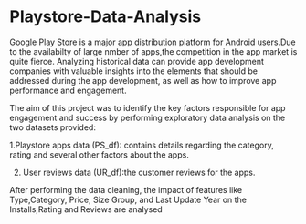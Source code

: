 # Playstore-Data-Analysis
Google Play Store is a major app distribution platform for Android users.Due to the availabilty of large nmber of apps,the competition in the app market is quite fierce.
Analyzing historical data can provide app development companies with valuable insights into the elements that should be addressed during the app development, as well as how to improve app performance and engagement. 

The aim of this project was  to identify the key factors responsible for app engagement and success by performing exploratory data analysis on the two datasets  provided:

1.Playstore apps data (PS_df): contains details regarding the category, rating and several other factors about the apps.

2. User reviews data (UR_df):the customer reviews for the apps. 

After performing the data cleaning, the impact of features like Type,Category, Price, Size Group, and Last Update Year on the Installs,Rating and Reviews are analysed
